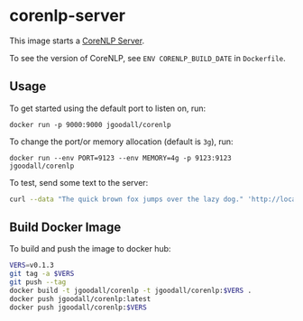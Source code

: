 # corenlp-server

This image starts a [CoreNLP Server](https://stanfordnlp.github.io/CoreNLP/corenlp-server.html).

To see the version of CoreNLP, see `ENV CORENLP_BUILD_DATE` in `Dockerfile`.

## Usage

To get started using the default port to listen on, run:

```docker run -p 9000:9000 jgoodall/corenlp```

To change the port/or memory allocation (default is `3g`), run:

```docker run --env PORT=9123 --env MEMORY=4g -p 9123:9123 jgoodall/corenlp```

To test, send some text to the server:

```sh
curl --data "The quick brown fox jumps over the lazy dog." 'http://localhost:9000/?properties={%22annotators%22%3A%22tokenize%2Cssplit%2Cpos%2Cner%22%2C%22outputFormat%22%3A%22json%22}'
```

## Build Docker Image

To build and push the image to docker hub:

```sh
VERS=v0.1.3
git tag -a $VERS
git push --tag
docker build -t jgoodall/corenlp -t jgoodall/corenlp:$VERS .
docker push jgoodall/corenlp:latest
docker push jgoodall/corenlp:$VERS
```
